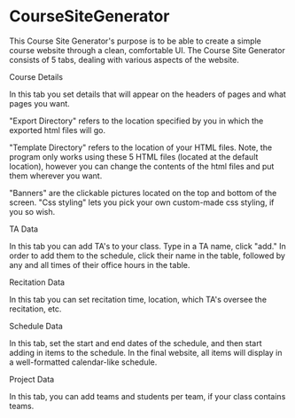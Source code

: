 # CourseSiteGenerator
This Course Site Generator's purpose is to be able to create a simple course website through a clean, comfortable UI. 
The Course Site Generator consists of 5 tabs, dealing with various aspects of the website.

Course Details

In this tab you set details that will appear on the headers of pages and what pages you want. 

"Export Directory" refers to the location specified by you in which the exported html files will go.

"Template Directory" refers to the location of your HTML files. Note, the program only works 
using these 5 HTML files (located at the default location), however you can change the 
contents of the html files and put them wherever you want.

"Banners" are the clickable pictures located on the top and bottom of the screen.
"Css styling" lets you pick your own custom-made css styling, if you so wish.

TA Data

In this tab you can add TA's to your class.
Type in a TA name, click "add."
In order to add them to the schedule, click their name in the table, followed by any and all times of their office hours in the table.

Recitation Data

In this tab you can set recitation time, location, which TA's oversee the recitation, etc.

Schedule Data

In this tab, set the start and end dates of the schedule, and then start adding in items to the schedule. In the final website,
all items will display in a well-formatted calendar-like schedule.

Project Data

In this tab, you can add teams and students per team, if your class contains teams.
